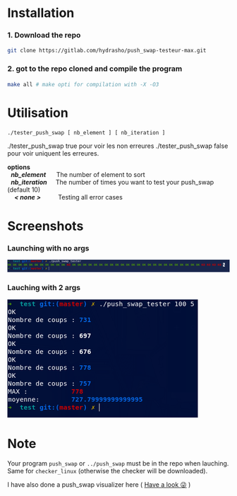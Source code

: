 # Installation

### 1. Download the repo
```bash
git clone https://gitlab.com/hydrasho/push_swap-testeur-max.git 
```

### 2. got to the repo cloned and compile the program

```bash
make all # make opti for compilation with -X -O3
```

# Utilisation

`
 ./tester_push_swap [ nb_element ] [ nb_iteration ]
 `

 ./tester_push_swap true 			pour voir les non erreures
 ./tester_push_swap false			pour voir uniquent les erreures.


**options**\
&nbsp; ***nb_element***  &nbsp;&nbsp;&nbsp;&nbsp; The number of element to sort\
&nbsp; ***nb_iteration*** &nbsp;&nbsp;&nbsp; The number of times you want to test your push_swap (default 10)\
&nbsp;&nbsp;&nbsp;  ***< none >*** &nbsp;&nbsp;&nbsp;&nbsp;&nbsp;&nbsp;&nbsp;&nbsp; Testing all error cases

# Screenshots

### Launching with no args
<img src="img/withoutarg.png">

### Lauching with 2 args
<img src="img/arg2.png">


# Note

Your program `push_swap` or `../push_swap` must be in the repo when lauching.\
Same for `checker_linux` (otherwise the checker will be downloaded).

I have also done a push_swap visualizer here ( [Have a look 😜](https://gitlab.com/hydrasho/visualizer-push-swap) )
